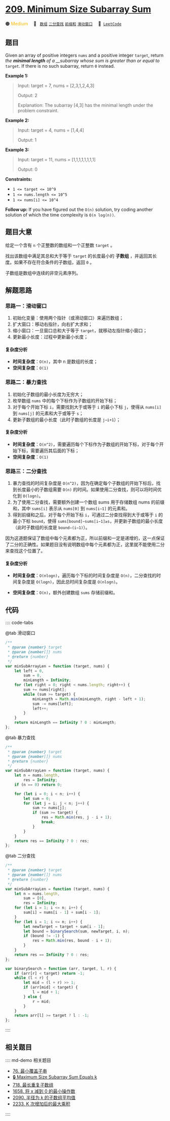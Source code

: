 # [209. Minimum Size Subarray Sum](https://leetcode.com/problems/minimum-size-subarray-sum/)

🟠 <font color=#ffb800>Medium</font>&emsp; 🔖&ensp; [`数组`](/leetcode/outline/tag/array.md) [`二分查找`](/leetcode/outline/tag/binary-search.md) [`前缀和`](/leetcode/outline/tag/prefix-sum.md) [`滑动窗口`](/leetcode/outline/tag/sliding-window.md)&emsp; 🔗&ensp;[`LeetCode`](https://leetcode.com/problems/minimum-size-subarray-sum/)

## 题目

Given an array of positive integers `nums` and a positive integer `target`,
return _the **minimal length** of a \_\_subarray_ _whose sum is greater than or
equal to_ `target`. If there is no such subarray, return `0` instead.

**Example 1:**

> Input: target = 7, nums = [2,3,1,2,4,3]
>
> Output: 2
>
> Explanation: The subarray [4,3] has the minimal length under the problem constraint.

**Example 2:**

> Input: target = 4, nums = [1,4,4]
>
> Output: 1

**Example 3:**

> Input: target = 11, nums = [1,1,1,1,1,1,1,1]
>
> Output: 0

**Constraints:**

- `1 <= target <= 10^9`
- `1 <= nums.length <= 10^5`
- `1 <= nums[i] <= 10^4`

**Follow up:** If you have figured out the `O(n)` solution, try coding another
solution of which the time complexity is `O(n log(n))`.

## 题目大意

给定一个含有 `n` 个正整数的数组和一个正整数 `target` 。

找出该数组中满足其总和大于等于 `target` 的长度最小的 **子数组** ，并返回其长度。如果不存在符合条件的子数组，返回 `0` 。

子数组是数组中连续的非空元素序列。

## 解题思路

### 思路一：滑动窗口

1. 初始化变量：使用两个指针（或滑动窗口）来遍历数组；
2. 扩大窗口：移动右指针，向右扩大求和；
3. 缩小窗口：一旦窗口总和大于等于 `target`，就移动左指针缩小窗口；
4. 更新最小长度：过程中更新最小长度；

#### 复杂度分析

- **时间复杂度**：`O(n)`，其中 n 是数组的长度；
- **空间复杂度**：`O(1)`

### 思路二：暴力查找

1. 初始化子数组的最小长度为无穷大；
2. 枚举数组 `nums` 中的每个下标作为子数组的开始下标；
3. 对于每个开始下标 `i`，需要找到大于或等于 `i` 的最小下标 `j`，使得从 `nums[i]` 到 `nums[j]` 的元素和大于或等于 `s`；
4. 更新子数组的最小长度（此时子数组的长度是 `j−i+1`）；

#### 复杂度分析

- **时间复杂度**：`O(n^2)`，需要遍历每个下标作为子数组的开始下标，对于每个开始下标，需要遍历其后面的下标；
- **空间复杂度**：`O(1)`

### 思路三：二分查找

1. 暴力查找的时间复杂度是 `O(n^2)`，因为在确定每个子数组的开始下标后，找到长度最小的子数组需要 `O(n)` 的时间。如果使用二分查找，则可以将时间优化到 `O(logn)`。
2. 为了使用二分查找，需要额外创建一个数组 sums 用于存储数组 nums 的前缀和，其中 `sums[i]` 表示从 `nums[0]` 到 `nums[i−1]` 的元素和。
3. 得到前缀和之后，对于每个开始下标 `i`，可通过二分查找得到大于或等于 `i` 的最小下标 `bound`，使得 `sums[bound]−sums[i−1]≥s`，并更新子数组的最小长度（此时子数组的长度是 `bound−(i−1)`）。

因为这道题保证了数组中每个元素都为正，所以前缀和一定是递增的，这一点保证了二分的正确性。如果题目没有说明数组中每个元素都为正，这里就不能使用二分来查找这个位置了。

#### 复杂度分析

- **时间复杂度**：`O(nlogn)`，遍历每个下标的时间复杂度是 `O(n)`，二分查找的时间复杂度是 `O(logn)`，因此总时间复杂度是 `O(nlogn)`。

- **空间复杂度**：`O(n)`，额外创建数组 `sums` 存储前缀和。

## 代码

:::: code-tabs

@tab 滑动窗口

```javascript
/**
 * @param {number} target
 * @param {number[]} nums
 * @return {number}
 */
var minSubArrayLen = function (target, nums) {
	let left = 0,
		sum = 0,
		minLength = Infinity;
	for (let right = 0; right < nums.length; right++) {
		sum += nums[right];
		while (sum >= target) {
			minLength = Math.min(minLength, right - left + 1);
			sum -= nums[left];
			left++;
		}
	}
	return minLength == Infinity ? 0 : minLength;
};
```

@tab 暴力查找

```javascript
/**
 * @param {number} target
 * @param {number[]} nums
 * @return {number}
 */
var minSubArrayLen = function (target, nums) {
	let n = nums.length,
		res = Infinity;
	if (n == 0) return 0;

	for (let i = 0; i < n; i++) {
		let sum = 0;
		for (let j = i; j < n; j++) {
			sum += nums[j];
			if (sum >= target) {
				res = Math.min(res, j - i + 1);
				break;
			}
		}
	}
	return res == Infinity ? 0 : res;
};
```

@tab 二分查找

```javascript
/**
 * @param {number} target
 * @param {number[]} nums
 * @return {number}
 */
var minSubArrayLen = function (target, nums) {
	let n = nums.length,
		sum = [0],
		res = Infinity;
	for (let i = 1; i <= n; i++) {
		sum[i] = nums[i - 1] + sum[i - 1];
	}
	for (let i = 1; i <= n; i++) {
		let newTarget = target + sum[i - 1];
		let bound = binarySearch(sum, newTarget, i, n);
		if (bound != -1) {
			res = Math.min(res, bound - i + 1);
		}
	}
	return res == Infinity ? 0 : res;
};

var binarySearch = function (arr, target, l, r) {
	if (arr[r] < target) return -1;
	while (l < r) {
		let mid = (l + r) >> 1;
		if (arr[mid] < target) {
			l = mid + 1;
		} else {
			r = mid;
		}
	}
	return arr[l] >= target ? l : -1;
};
```

::::

## 相关题目

:::: md-demo 相关题目

- [76. 最小覆盖子串](./0076.md)
- [🔒 Maximum Size Subarray Sum Equals k](https://leetcode.com/problems/maximum-size-subarray-sum-equals-k)
- [718. 最长重复子数组](https://leetcode.com/problems/maximum-length-of-repeated-subarray)
- [1658. 将 x 减到 0 的最小操作数](https://leetcode.com/problems/minimum-operations-to-reduce-x-to-zero)
- [2090. 半径为 k 的子数组平均值](https://leetcode.com/problems/k-radius-subarray-averages)
- [2233. K 次增加后的最大乘积](https://leetcode.com/problems/maximum-product-after-k-increments)

::::
